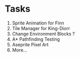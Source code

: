 # Tasks
1. Sprite Animation for Finn
2. Tile Manager for King-Diorr
3. Change Environment Blocks ?
4. A* Pathfinding Testing
5. Aseprite Pixel Art
6. More...
